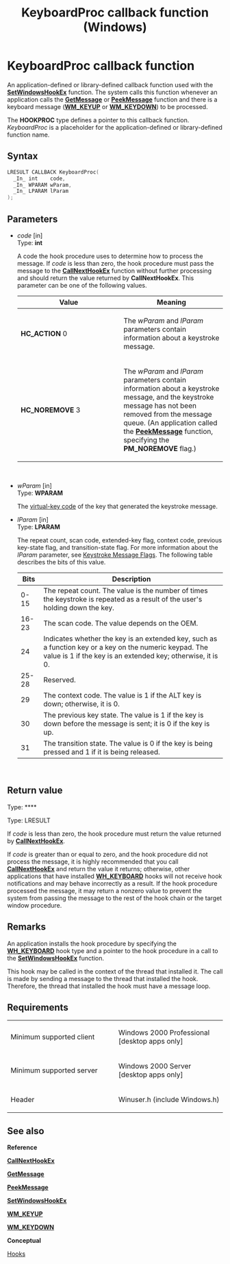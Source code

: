 ﻿---
title: KeyboardProc callback function (Windows)
TOCTitle: KeyboardProc callback function
ms:assetid: VS|winui|~\winui\windowsuserinterface\windowing\hooks\hookreference\hookfunctions\keyboardproc.htm
ms:mtpsurl: https://msdn.microsoft.com/en-us/library/ms644984(v=VS.85)
ms:contentKeyID: 5641716
ms.date: 03/30/2018
mtps_version: v=VS.85
f1_keywords:
- KeyboardProc
- HC_NOREMOVE
- HC_ACTION
- winuser/KeyboardProc
dev_langs:
- C++
- C
api_location:
- Winuser.h
api_name:
- KeyboardProc
api_type:
- UserDefined
product:
- Windows
topic_type:
- apiref
- kbSyntax
product_family_name: VS
ROBOTS: INDEX,FOLLOW
---

# KeyboardProc callback function

An application-defined or library-defined callback function used with the [**SetWindowsHookEx**](https://msdn.microsoft.com/en-us/library/ms644990\(v=vs.85\)) function. The system calls this function whenever an application calls the [**GetMessage**](https://msdn.microsoft.com/en-us/library/ms644936\(v=vs.85\)) or [**PeekMessage**](https://msdn.microsoft.com/en-us/library/ms644943\(v=vs.85\)) function and there is a keyboard message ([**WM\_KEYUP**](https://msdn.microsoft.com/en-us/library/ms646281\(v=vs.85\)) or [**WM\_KEYDOWN**](https://msdn.microsoft.com/en-us/library/ms646280\(v=vs.85\))) to be processed.

The **HOOKPROC** type defines a pointer to this callback function. *KeyboardProc* is a placeholder for the application-defined or library-defined function name.

## Syntax

``` c++
LRESULT CALLBACK KeyboardProc(
  _In_ int    code,
  _In_ WPARAM wParam,
  _In_ LPARAM lParam
);
```

## Parameters

  - *code* \[in\]  
    Type: **int**
    
    A code the hook procedure uses to determine how to process the message. If *code* is less than zero, the hook procedure must pass the message to the [**CallNextHookEx**](https://msdn.microsoft.com/en-us/library/ms644974\(v=vs.85\)) function without further processing and should return the value returned by **CallNextHookEx**. This parameter can be one of the following values.
    
    <table>
    <colgroup>
    <col style="width: 50%" />
    <col style="width: 50%" />
    </colgroup>
    <thead>
    <tr class="header">
    <th>Value</th>
    <th>Meaning</th>
    </tr>
    </thead>
    <tbody>
    <tr class="odd">
    <td><span id="HC_ACTION"></span><span id="hc_action"></span>
    <strong>HC_ACTION</strong>
    0</td>
    <td><p>The <em>wParam</em> and <em>lParam</em> parameters contain information about a keystroke message.</p></td>
    </tr>
    <tr class="even">
    <td><span id="HC_NOREMOVE"></span><span id="hc_noremove"></span>
    <strong>HC_NOREMOVE</strong>
    3</td>
    <td><p>The <em>wParam</em> and <em>lParam</em> parameters contain information about a keystroke message, and the keystroke message has not been removed from the message queue. (An application called the <a href="/windows/win32/api/winuser/nf-winuser-peekmessagea"><strong>PeekMessage</strong></a> function, specifying the <strong>PM_NOREMOVE</strong> flag.)</p></td>
    </tr>
    </tbody>
    </table>
    
     

  - *wParam* \[in\]  
    Type: **WPARAM**
    
    The [virtual-key code](https://msdn.microsoft.com/en-us/library/dd375731\(v=vs.85\)) of the key that generated the keystroke message.

  - *lParam* \[in\]  
    Type: **LPARAM**
    
    The repeat count, scan code, extended-key flag, context code, previous key-state flag, and transition-state flag. For more information about the *lParam* parameter, see [Keystroke Message Flags](https://msdn.microsoft.com/en-us/library/ms646267\(v=vs.85\)). The following table describes the bits of this value.
    
    <table>
    <thead>
    <tr class="header">
    <th>Bits</th>
    <th>Description</th>
    </tr>
    </thead>
    <tbody>
    <tr class="odd">
    <td>0-15</td>
    <td>The repeat count. The value is the number of times the keystroke is repeated as a result of the user's holding down the key.</td>
    </tr>
    <tr class="even">
    <td>16-23</td>
    <td>The scan code. The value depends on the OEM.</td>
    </tr>
    <tr class="odd">
    <td>24</td>
    <td>Indicates whether the key is an extended key, such as a function key or a key on the numeric keypad. The value is 1 if the key is an extended key; otherwise, it is 0.</td>
    </tr>
    <tr class="even">
    <td>25-28</td>
    <td>Reserved.</td>
    </tr>
    <tr class="odd">
    <td>29</td>
    <td>The context code. The value is 1 if the ALT key is down; otherwise, it is 0.</td>
    </tr>
    <tr class="even">
    <td>30</td>
    <td>The previous key state. The value is 1 if the key is down before the message is sent; it is 0 if the key is up.</td>
    </tr>
    <tr class="odd">
    <td>31</td>
    <td>The transition state. The value is 0 if the key is being pressed and 1 if it is being released.</td>
    </tr>
    </tbody>
    </table>
    
     

## Return value

Type: ****

Type: LRESULT

If *code* is less than zero, the hook procedure must return the value returned by [**CallNextHookEx**](https://msdn.microsoft.com/en-us/library/ms644974\(v=vs.85\)).

If *code* is greater than or equal to zero, and the hook procedure did not process the message, it is highly recommended that you call [**CallNextHookEx**](https://msdn.microsoft.com/en-us/library/ms644974\(v=vs.85\)) and return the value it returns; otherwise, other applications that have installed [**WH\_KEYBOARD**](https://msdn.microsoft.com/en-us/library/ms644959\(v=vs.85\)) hooks will not receive hook notifications and may behave incorrectly as a result. If the hook procedure processed the message, it may return a nonzero value to prevent the system from passing the message to the rest of the hook chain or the target window procedure.

## Remarks

An application installs the hook procedure by specifying the [**WH\_KEYBOARD**](https://msdn.microsoft.com/en-us/library/ms644959\(v=vs.85\)) hook type and a pointer to the hook procedure in a call to the [**SetWindowsHookEx**](https://msdn.microsoft.com/en-us/library/ms644990\(v=vs.85\)) function.

This hook may be called in the context of the thread that installed it. The call is made by sending a message to the thread that installed the hook. Therefore, the thread that installed the hook must have a message loop.

## Requirements

<table>
<colgroup>
<col style="width: 50%" />
<col style="width: 50%" />
</colgroup>
<tbody>
<tr class="odd">
<td><p>Minimum supported client</p></td>
<td><p>Windows 2000 Professional [desktop apps only]</p></td>
</tr>
<tr class="even">
<td><p>Minimum supported server</p></td>
<td><p>Windows 2000 Server [desktop apps only]</p></td>
</tr>
<tr class="odd">
<td><p>Header</p></td>
<td>Winuser.h (include Windows.h)</td>
</tr>
</tbody>
</table>


## See also

**Reference**

[**CallNextHookEx**](https://msdn.microsoft.com/en-us/library/ms644974\(v=vs.85\))

[**GetMessage**](https://msdn.microsoft.com/en-us/library/ms644936\(v=vs.85\))

[**PeekMessage**](https://msdn.microsoft.com/en-us/library/ms644943\(v=vs.85\))

[**SetWindowsHookEx**](https://msdn.microsoft.com/en-us/library/ms644990\(v=vs.85\))

[**WM\_KEYUP**](https://msdn.microsoft.com/en-us/library/ms646281\(v=vs.85\))

[**WM\_KEYDOWN**](https://msdn.microsoft.com/en-us/library/ms646280\(v=vs.85\))

**Conceptual**

[Hooks](https://msdn.microsoft.com/en-us/library/ms632589\(v=vs.85\))